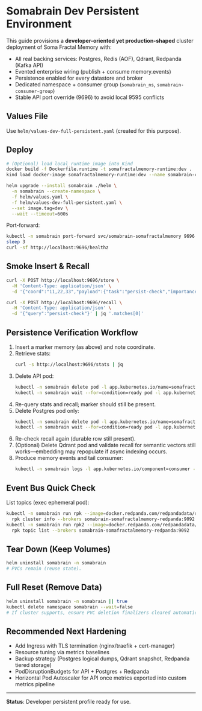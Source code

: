 # Somabrain Dev Persistent Environment

This guide provisions a **developer-oriented yet production-shaped** cluster deployment of Soma Fractal Memory with:

- All real backing services: Postgres, Redis (AOF), Qdrant, Redpanda (Kafka API)
- Evented enterprise wiring (publish + consume memory.events)
- Persistence enabled for every datastore and broker
- Dedicated namespace + consumer group (`somabrain_ns`, `somabrain-consumer-group`)
- Stable API port override (9696) to avoid local 9595 conflicts

## Values File
Use `helm/values-dev-full-persistent.yaml` (created for this purpose).

## Deploy
```bash
# (Optional) load local runtime image into Kind
docker build -f Dockerfile.runtime -t somafractalmemory-runtime:dev .
kind load docker-image somafractalmemory-runtime:dev --name somabrain-cluster || true

helm upgrade --install somabrain ./helm \
  -n somabrain --create-namespace \
  -f helm/values.yaml \
  -f helm/values-dev-full-persistent.yaml \
  --set image.tag=dev \
  --wait --timeout=600s
```

Port-forward:
```bash
kubectl -n somabrain port-forward svc/somabrain-somafractalmemory 9696:9696 &
sleep 3
curl -sf http://localhost:9696/healthz
```

## Smoke Insert & Recall
```bash
curl -X POST http://localhost:9696/store \
  -H 'Content-Type: application/json' \
  -d '{"coord":"11,22,33","payload":{"task":"persist-check","importance":4},"type":"episodic"}'

curl -X POST http://localhost:9696/recall \
  -H 'Content-Type: application/json' \
  -d '{"query":"persist-check"}' | jq '.matches[0]'
```

## Persistence Verification Workflow
1. Insert a marker memory (as above) and note coordinate.
2. Retrieve stats:
   ```bash
   curl -s http://localhost:9696/stats | jq
   ```
3. Delete API pod:
   ```bash
   kubectl -n somabrain delete pod -l app.kubernetes.io/name=somafractalmemory,app.kubernetes.io/component=api
   kubectl -n somabrain wait --for=condition=ready pod -l app.kubernetes.io/component=api --timeout=120s
   ```
4. Re-query stats and recall; marker should still be present.
5. Delete Postgres pod only:
   ```bash
   kubectl -n somabrain delete pod -l app.kubernetes.io/name=somafractalmemory,app.kubernetes.io/component=postgres
   kubectl -n somabrain wait --for=condition=ready pod -l app.kubernetes.io/component=postgres --timeout=180s
   ```
6. Re-check recall again (durable row still present).
7. (Optional) Delete Qdrant pod and validate recall for semantic vectors still works—embedding may repopulate if async indexing occurs.
8. Produce memory events and tail consumer:
   ```bash
   kubectl -n somabrain logs -l app.kubernetes.io/component=consumer -f --tail=50
   ```

## Event Bus Quick Check
List topics (exec ephemeral pod):
```bash
kubectl -n somabrain run rpk --image=docker.redpanda.com/redpandadata/redpanda:v23.1.13 -it --rm --command -- \
  rpk cluster info --brokers somabrain-somafractalmemory-redpanda:9092
kubectl -n somabrain run rpk2 --image=docker.redpanda.com/redpandadata/redpanda:v23.1.13 -it --rm --command -- \
  rpk topic list --brokers somabrain-somafractalmemory-redpanda:9092
```

## Tear Down (Keep Volumes)
```bash
helm uninstall somabrain -n somabrain
# PVCs remain (reuse state).
```

## Full Reset (Remove Data)
```bash
helm uninstall somabrain -n somabrain || true
kubectl delete namespace somabrain --wait=false
# If cluster supports, ensure PVC deletion finalizers cleared automatically.
```

## Recommended Next Hardening
- Add Ingress with TLS termination (nginx/traefik + cert-manager)
- Resource tuning via metrics baselines
- Backup strategy (Postgres logical dumps, Qdrant snapshot, Redpanda tiered storage)
- PodDisruptionBudgets for API + Postgres + Redpanda
- Horizontal Pod Autoscaler for API once metrics exported into custom metrics pipeline

---
**Status**: Developer persistent profile ready for use.
